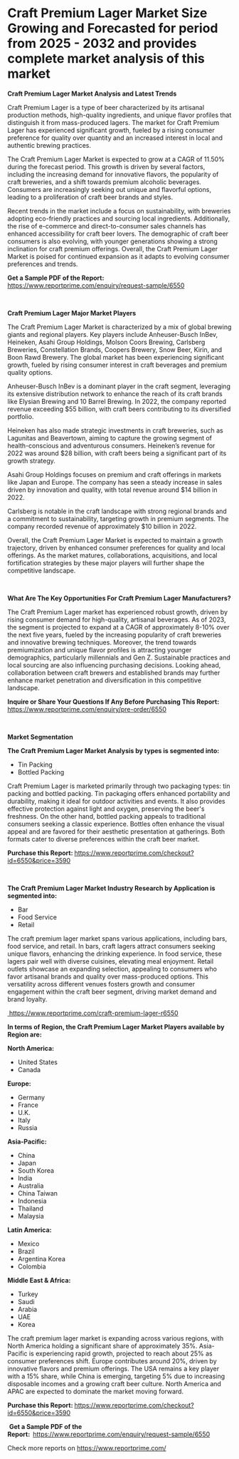 <p><h1>Craft Premium Lager Market Size Growing and Forecasted for period from 2025 - 2032 and provides complete market analysis of this market</h1></p><p><strong>Craft Premium Lager Market Analysis and Latest Trends</strong></p>
<p><p>Craft Premium Lager is a type of beer characterized by its artisanal production methods, high-quality ingredients, and unique flavor profiles that distinguish it from mass-produced lagers. The market for Craft Premium Lager has experienced significant growth, fueled by a rising consumer preference for quality over quantity and an increased interest in local and authentic brewing practices.</p><p>The Craft Premium Lager Market is expected to grow at a CAGR of 11.50% during the forecast period. This growth is driven by several factors, including the increasing demand for innovative flavors, the popularity of craft breweries, and a shift towards premium alcoholic beverages. Consumers are increasingly seeking out unique and flavorful options, leading to a proliferation of craft beer brands and styles.</p><p>Recent trends in the market include a focus on sustainability, with breweries adopting eco-friendly practices and sourcing local ingredients. Additionally, the rise of e-commerce and direct-to-consumer sales channels has enhanced accessibility for craft beer lovers. The demographic of craft beer consumers is also evolving, with younger generations showing a strong inclination for craft premium offerings. Overall, the Craft Premium Lager Market is poised for continued expansion as it adapts to evolving consumer preferences and trends.</p></p>
<p><strong>Get a Sample PDF of the Report:&nbsp;</strong> <a href="https://www.reportprime.com/enquiry/request-sample/6550?utm_campaign=3307&utm_medium=2&utm_source=Github&utm_content=ia&utm_term=19032025&utm_id=craft-premium-lager">https://www.reportprime.com/enquiry/request-sample/6550</a></p>
<p>&nbsp;</p>
<p><strong>Craft Premium Lager Major Market Players</strong></p>
<p><p>The Craft Premium Lager Market is characterized by a mix of global brewing giants and regional players. Key players include Anheuser-Busch InBev, Heineken, Asahi Group Holdings, Molson Coors Brewing, Carlsberg Breweries, Constellation Brands, Coopers Brewery, Snow Beer, Kirin, and Boon Rawd Brewery. The global market has been experiencing significant growth, fueled by rising consumer interest in craft beverages and premium quality options.</p><p>Anheuser-Busch InBev is a dominant player in the craft segment, leveraging its extensive distribution network to enhance the reach of its craft brands like Elysian Brewing and 10 Barrel Brewing. In 2022, the company reported revenue exceeding $55 billion, with craft beers contributing to its diversified portfolio.</p><p>Heineken has also made strategic investments in craft breweries, such as Lagunitas and Beavertown, aiming to capture the growing segment of health-conscious and adventurous consumers. Heineken’s revenue for 2022 was around $28 billion, with craft beers being a significant part of its growth strategy.</p><p>Asahi Group Holdings focuses on premium and craft offerings in markets like Japan and Europe. The company has seen a steady increase in sales driven by innovation and quality, with total revenue around $14 billion in 2022.</p><p>Carlsberg is notable in the craft landscape with strong regional brands and a commitment to sustainability, targeting growth in premium segments. The company recorded revenue of approximately $10 billion in 2022.</p><p>Overall, the Craft Premium Lager Market is expected to maintain a growth trajectory, driven by enhanced consumer preferences for quality and local offerings. As the market matures, collaborations, acquisitions, and local fortification strategies by these major players will further shape the competitive landscape.</p></p>
<p>&nbsp;</p>
<p><strong>What Are The Key Opportunities For Craft Premium Lager Manufacturers?</strong></p>
<p><p>The Craft Premium Lager market has experienced robust growth, driven by rising consumer demand for high-quality, artisanal beverages. As of 2023, the segment is projected to expand at a CAGR of approximately 8-10% over the next five years, fueled by the increasing popularity of craft breweries and innovative brewing techniques. Moreover, the trend towards premiumization and unique flavor profiles is attracting younger demographics, particularly millennials and Gen Z. Sustainable practices and local sourcing are also influencing purchasing decisions. Looking ahead, collaboration between craft brewers and established brands may further enhance market penetration and diversification in this competitive landscape.</p></p>
<p><strong>Inquire or Share Your Questions If Any Before Purchasing This Report:</strong> <a href="https://www.reportprime.com/enquiry/pre-order/6550?utm_campaign=3307&utm_medium=2&utm_source=Github&utm_content=ia&utm_term=19032025&utm_id=craft-premium-lager">https://www.reportprime.com/enquiry/pre-order/6550</a></p>
<p>&nbsp;</p>
<p><strong>Market Segmentation</strong></p>
<p><strong>The Craft Premium Lager Market Analysis by types is segmented into:</strong></p>
<p><ul><li>Tin Packing</li><li>Bottled Packing</li></ul></p>
<p><p>Craft Premium Lager is marketed primarily through two packaging types: tin packing and bottled packing. Tin packaging offers enhanced portability and durability, making it ideal for outdoor activities and events. It also provides effective protection against light and oxygen, preserving the beer's freshness. On the other hand, bottled packing appeals to traditional consumers seeking a classic experience. Bottles often enhance the visual appeal and are favored for their aesthetic presentation at gatherings. Both formats cater to diverse preferences within the craft beer market.</p></p>
<p><strong>Purchase this Report:&nbsp;</strong><a href="https://www.reportprime.com/checkout?id=6550&price=3590&utm_campaign=3307&utm_medium=2&utm_source=Github&utm_content=ia&utm_term=19032025&utm_id=craft-premium-lager">https://www.reportprime.com/checkout?id=6550&price=3590</a></p>
<p>&nbsp;</p>
<p><strong>The Craft Premium Lager Market Industry Research by Application is segmented into:</strong></p>
<p><ul><li>Bar</li><li>Food Service</li><li>Retail</li></ul></p>
<p><p>The craft premium lager market spans various applications, including bars, food service, and retail. In bars, craft lagers attract consumers seeking unique flavors, enhancing the drinking experience. In food service, these lagers pair well with diverse cuisines, elevating meal enjoyment. Retail outlets showcase an expanding selection, appealing to consumers who favor artisanal brands and quality over mass-produced options. This versatility across different venues fosters growth and consumer engagement within the craft beer segment, driving market demand and brand loyalty.</p></p>
<p><a href="https://www.reportprime.com/craft-premium-lager-r6550?utm_campaign=3307&utm_medium=2&utm_source=Github&utm_content=ia&utm_term=19032025&utm_id=craft-premium-lager">&nbsp;https://www.reportprime.com/craft-premium-lager-r6550</a></p>
<p><strong>In terms of Region, the Craft Premium Lager Market Players available by Region are:</strong></p>
<p>
    <p> <strong> North America: </strong>
        <ul>
            <li>United States</li>
            <li>Canada</li>
        </ul>
        </p> 
    <p> <strong> Europe: </strong>
        <ul>
            <li>Germany</li>
            <li>France</li>
            <li>U.K.</li>
            <li>Italy</li>
            <li>Russia</li>
        </ul>
        </p> 
    <p> <strong> Asia-Pacific: </strong>
        <ul>
            <li>China</li>
            <li>Japan</li>
            <li>South Korea</li>
            <li>India</li>
            <li>Australia</li>
            <li>China Taiwan</li>
            <li>Indonesia</li>
            <li>Thailand</li>
            <li>Malaysia</li>
        </ul>
        </p> 
    <p> <strong> Latin America: </strong>
        <ul>
            <li>Mexico</li>
            <li>Brazil</li>
            <li>Argentina Korea</li>
            <li>Colombia</li>
        </ul>
        </p> 
    <p> <strong> Middle East & Africa: </strong>
        <ul>
            <li>Turkey</li>
            <li>Saudi</li>
            <li>Arabia</li>
            <li>UAE</li>
            <li>Korea</li>
        </ul>
    </p>
    </p>
<p><p>The craft premium lager market is expanding across various regions, with North America holding a significant share of approximately 35%. Asia-Pacific is experiencing rapid growth, projected to reach about 25% as consumer preferences shift. Europe contributes around 20%, driven by innovative flavors and premium offerings. The USA remains a key player with a 15% share, while China is emerging, targeting 5% due to increasing disposable incomes and a growing craft beer culture. North America and APAC are expected to dominate the market moving forward.</p></p>
<p><strong>Purchase this Report: </strong><a href="https://www.reportprime.com/checkout?id=6550&price=3590&utm_campaign=3307&utm_medium=2&utm_source=Github&utm_content=ia&utm_term=19032025&utm_id=craft-premium-lager">https://www.reportprime.com/checkout?id=6550&price=3590</a></p>
<p>&nbsp;<strong>Get a Sample PDF of the Report:&nbsp;&nbsp;</strong><a href="https://www.reportprime.com/enquiry/request-sample/6550?utm_campaign=3307&utm_medium=2&utm_source=Github&utm_content=ia&utm_term=19032025&utm_id=craft-premium-lager">https://www.reportprime.com/enquiry/request-sample/6550</a></p>
<p><strong></strong></p>
<p>Check more reports on <a href="https://www.reportprime.com/?utm_campaign=3307&utm_medium=2&utm_source=Github&utm_content=ia&utm_term=19032025&utm_id=craft-premium-lager">https://www.reportprime.com/</a></p>